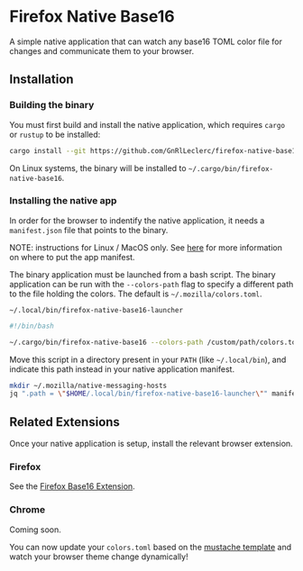 # Firefox Native Base16

A simple native application that can watch any base16 TOML color file for changes and communicate them to your browser.

## Installation

### Building the binary

You must first build and install the native application, which requires `cargo` or `rustup` to be installed:

```bash
cargo install --git https://github.com/GnRlLeclerc/firefox-native-base16
```

On Linux systems, the binary will be installed to `~/.cargo/bin/firefox-native-base16`.

### Installing the native app

In order for the browser to indentify the native application, it needs a `manifest.json` file that points to the binary.

NOTE: instructions for Linux / MacOS only. See [here](https://developer.mozilla.org/en-US/docs/Mozilla/Add-ons/WebExtensions/Native_manifests#manifest_location) for more information on where to put the app manifest.

The binary application must be launched from a bash script.
The binary application can be run with the `--colors-path` flag to specify a different path to the file holding the colors.
The default is `~/.mozilla/colors.toml`.

`~/.local/bin/firefox-native-base16-launcher`

```bash
#!/bin/bash

~/.cargo/bin/firefox-native-base16 --colors-path /custom/path/colors.toml
```

Move this script in a directory present in your `PATH` (like `~/.local/bin`), and indicate this path instead in your native application manifest.

```bash
mkdir ~/.mozilla/native-messaging-hosts
jq ".path = \"$HOME/.local/bin/firefox-native-base16-launcher\"" manifest.json > ~/.mozilla/native-messaging-hosts/firefox_native_base16.json
```

## Related Extensions

Once your native application is setup, install the relevant browser extension.

### Firefox

See the [Firefox Base16 Extension](https://github.com/GnRlLeclerc/firefox-dynamic-base16).

### Chrome

Coming soon.

You can now update your `colors.toml` based on the [mustache template](./template.mustache) and watch your browser theme change dynamically!
